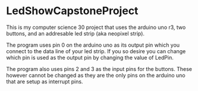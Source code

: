 # LedShowCapstoneProject

This is my computer science 30 project that uses the arduino uno r3, two buttons, and an addresable led strip (aka neopixel strip).

The program uses pin 0 on the arduino uno as its output pin which you connect to the data line of your led strip.
If you so desire you can change which pin is used as the output pin by changing the value of LedPin.

The program also uses pins 2 and 3 as the input pins for the buttons. These however cannot be changed as they are the only pins on the
arduino uno that are setup as interrupt pins.


